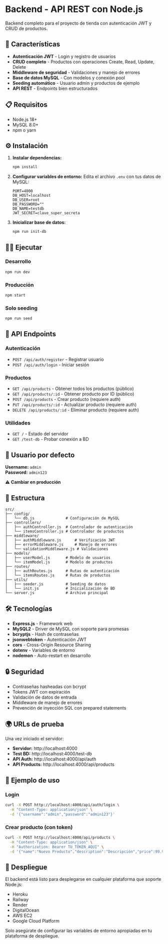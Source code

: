 # Backend - API REST con Node.js

Backend completo para el proyecto de tienda con autenticación JWT y CRUD de productos.

## 🚀 Características

- **Autenticación JWT** - Login y registro de usuarios
- **CRUD completo** - Productos con operaciones Create, Read, Update, Delete
- **Middleware de seguridad** - Validaciones y manejo de errores
- **Base de datos MySQL** - Con modelos y conexión pool
- **Seeding automático** - Usuario admin y productos de ejemplo
- **API REST** - Endpoints bien estructurados

## 📋 Requisitos

- Node.js 18+ 
- MySQL 8.0+
- npm o yarn

## ⚙️ Instalación

1. **Instalar dependencias:**
   ```bash
   npm install
   ```

2. **Configurar variables de entorno:**
   Edita el archivo `.env` con tus datos de MySQL:
   ```env
   PORT=4000
   DB_HOST=localhost
   DB_USER=root
   DB_PASSWORD=""
   DB_NAME=testdb
   JWT_SECRET=clave_super_secreta
   ```

3. **Inicializar base de datos:**
   ```bash
   npm run init-db
   ```

## 🏃‍♂️ Ejecutar

### Desarrollo
```bash
npm run dev
```

### Producción
```bash
npm start
```

### Solo seeding
```bash
npm run seed
```

## 📡 API Endpoints

### Autenticación
- `POST /api/auth/register` - Registrar usuario
- `POST /api/auth/login` - Iniciar sesión

### Productos
- `GET /api/products` - Obtener todos los productos (público)
- `GET /api/products/:id` - Obtener producto por ID (público)
- `POST /api/products` - Crear producto (requiere auth)
- `PUT /api/products/:id` - Actualizar producto (requiere auth)
- `DELETE /api/products/:id` - Eliminar producto (requiere auth)

### Utilidades
- `GET /` - Estado del servidor
- `GET /test-db` - Probar conexión a BD

## 🔐 Usuario por defecto

**Username:** `admin`  
**Password:** `admin123`

⚠️ **Cambiar en producción**

## 📁 Estructura

```
src/
├── config/
│   └── db.js              # Configuración de MySQL
├── controllers/
│   ├── authController.js  # Controlador de autenticación
│   └── itemsController.js # Controlador de productos
├── middleware/
│   ├── authMiddleware.js      # Verificación JWT
│   ├── errorMiddleware.js     # Manejo de errores
│   └── validationMiddleware.js # Validaciones
├── models/
│   ├── userModel.js       # Modelo de usuarios
│   └── itemModel.js       # Modelo de productos
├── routes/
│   ├── authRoutes.js      # Rutas de autenticación
│   └── itemsRoutes.js     # Rutas de productos
├── utils/
│   ├── seeder.js          # Seeding de datos
│   └── init.js            # Inicialización de BD
└── server.js              # Archivo principal
```

## 🛠️ Tecnologías

- **Express.js** - Framework web
- **MySQL2** - Driver de MySQL con soporte para promesas
- **bcryptjs** - Hash de contraseñas
- **jsonwebtoken** - Autenticación JWT
- **cors** - Cross-Origin Resource Sharing
- **dotenv** - Variables de entorno
- **nodemon** - Auto-restart en desarrollo

## 🔒 Seguridad

- Contraseñas hasheadas con bcrypt
- Tokens JWT con expiración
- Validación de datos de entrada
- Middleware de manejo de errores
- Prevención de inyección SQL con prepared statements

## 🌍 URLs de prueba

Una vez iniciado el servidor:

- **Servidor:** http://localhost:4000
- **Test BD:** http://localhost:4000/test-db
- **API Auth:** http://localhost:4000/api/auth
- **API Products:** http://localhost:4000/api/products

## 📝 Ejemplo de uso

### Login
```bash
curl -X POST http://localhost:4000/api/auth/login \
  -H "Content-Type: application/json" \
  -d '{"username":"admin","password":"admin123"}'
```

### Crear producto (con token)
```bash
curl -X POST http://localhost:4000/api/products \
  -H "Content-Type: application/json" \
  -H "Authorization: Bearer TU_TOKEN_AQUI" \
  -d '{"name":"Nuevo Producto","description":"Descripción","price":99.99}'
```

## 🚀 Despliegue

El backend está listo para desplegarse en cualquier plataforma que soporte Node.js:

- Heroku
- Railway
- Render
- DigitalOcean
- AWS EC2
- Google Cloud Platform

Solo asegúrate de configurar las variables de entorno apropiadas en tu plataforma de despliegue.